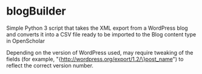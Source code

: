 # blogBuilder
Simple Python 3 script that takes the XML export from a WordPress blog and converts it into a CSV file ready to be imported to the Blog content type in OpenScholar

Depending on the version of WordPress used, may require tweaking of the fields (for example, "\{http://wordpress.org/export/1.2/\}post_name") to reflect the correct version number.
